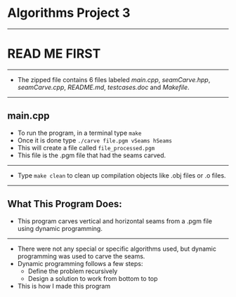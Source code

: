 # Algorithms Project 3 #

-----

# **READ ME FIRST** #

-----

* The zipped file contains 6 files labeled *main.cpp*, *seamCarve.hpp*, *seamCarve.cpp*, *README.md*, *testcases.doc* and *Makefile*.

-----

## main.cpp ##

* To run the program, in a terminal type `make`
* Once it is done type `./carve file.pgm vSeams hSeams`
* This will create a file called `file_processed.pgm`
* This file is the .pgm file that had the seams carved.

-----

* Type `make clean` to clean up compilation objects like .obj files or .o files.

-----

## What This Program Does: ##

* This program carves vertical and horizontal seams from a .pgm file using dynamic programming.

-----
* There were not any special or specific algorithms used, but dynamic programming was used to carve the seams.
* Dynamic programming follows a few steps:
    * Define the problem recursively
    * Design a solution to work from bottom to top
* This is how I made this program

